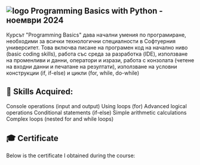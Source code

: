 ![logo](https://github.com/user-attachments/assets/c9c50dd7-1ffe-4fb9-88e8-7c9dec27e940)
 Programming Basics with Python - ноември 2024
----------------------------------------------------------------------------------------
Курсът "Programming Basics" дава начални умения по програмиране, необходими за всички технологични специалности в Софтуерния университет. Това включва писане на програмен код на начално ниво (basic coding skills), работа със среда за разработка (IDE), използване на променливи и данни, оператори и изрази, работа с конзолата (четене на входни данни и печатане на резултати), използване на условни конструкции (if, if-else) и цикли (for, while, do-while)


📖 Skills Acquired:
--------------------------------------------------------------------------------------
 Console operations (input and output)
 Using loops (for)
 Advanced logical operations
 Conditional statements (if-else)
 Simple arithmetic calculations
 Complex loops (nested for and while loops)

🎓 Certificate
------------------------------------------------------------------------------------
Below is the certificate I obtained during the course:

